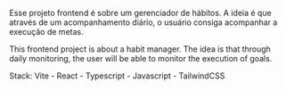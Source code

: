 Esse projeto frontend é sobre um gerenciador de hábitos. A ideia é que através de um acompanhamento diário, o usuário consiga acompanhar a execução de metas.

This frontend project is about a habit manager. The idea is that through daily monitoring, the user will be able to monitor the execution of goals.

Stack: Vite - React - Typescript - Javascript - TailwindCSS